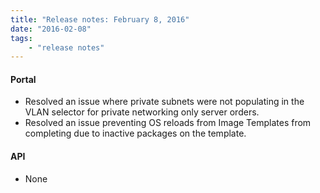 ```yaml
---
title: "Release notes: February 8, 2016"
date: "2016-02-08"
tags:
    - "release notes"
---
```


#### Portal
+ Resolved an issue where private subnets were not populating in the VLAN selector for private networking only server orders.
+ Resolved an issue preventing OS reloads from Image Templates from completing due to inactive packages on the template.

#### API
+ None
